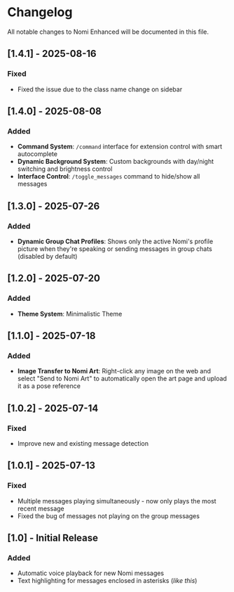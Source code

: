 # Changelog

All notable changes to Nomi Enhanced will be documented in this file.

## [1.4.1] - 2025-08-16

### Fixed
- Fixed the issue due to the class name change on sidebar

## [1.4.0] - 2025-08-08

### Added
- **Command System**: `/command` interface for extension control with smart autocomplete
- **Dynamic Background System**: Custom backgrounds with day/night switching and brightness control
- **Interface Control**: `/toggle_messages` command to hide/show all messages

## [1.3.0] - 2025-07-26

### Added
- **Dynamic Group Chat Profiles**: Shows only the active Nomi's profile picture when they're speaking or sending messages in group chats (disabled by default)

## [1.2.0] - 2025-07-20

### Added
- **Theme System**: Minimalistic Theme

## [1.1.0] - 2025-07-18

### Added
- **Image Transfer to Nomi Art**: Right-click any image on the web and select "Send to Nomi Art" to automatically open the art page and upload it as a pose reference

## [1.0.2] - 2025-07-14

### Fixed
- Improve new and existing message detection

## [1.0.1] - 2025-07-13

### Fixed
- Multiple messages playing simultaneously - now only plays the most recent message
- Fixed the bug of messages not playing on the group messages

## [1.0] - Initial Release

### Added
- Automatic voice playback for new Nomi messages
- Text highlighting for messages enclosed in asterisks (*like this*)
